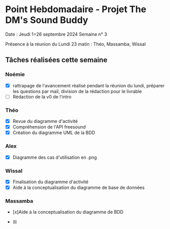  # Point Hebdomadaire - Projet The DM's Sound Buddy


Date : Jeudi 1=26 septembre 2024
Semaine n° 3

Présence à la réunion du Lundi 23 matin : Théo, Massamba, Wissal
## Tâches réalisées cette semaine

### Noémie

- [x] rattrapage de l'avancement réalisé pendant la réunion du lundi, préparer les questions par mail, division de la rédaction pour le livrable
- [ ] Rédaction de la v0 de l'intro

### Théo

- [x] Revue du diagramme d'activité
- [x] Compréhension de l'API freesound
- [x] Création du diagramme UML de la BDD

### Alex

- [x] Diagramme des cas d'utilisation en .png

### Wissal

- [x] Finalisation du diagramme d'activité
- [x] Aide à la conceptualisation du diagramme de base de données

### Massamba

- [x]Aide à la conceptualisation du diagramme de BDD
- [x]
